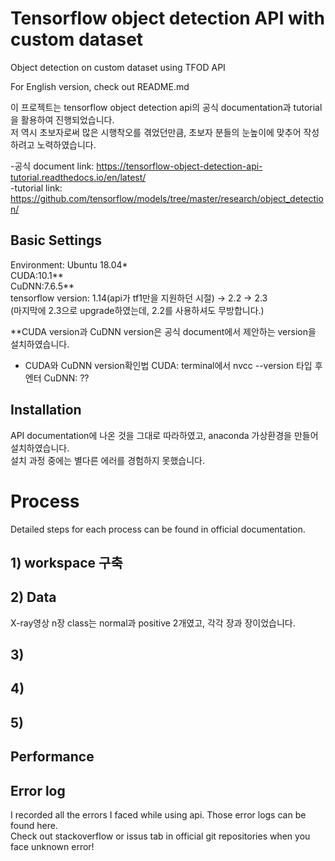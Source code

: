 # Tensorflow object detection API with custom dataset
Object detection on custom dataset using TFOD API

For English version, check out README.md

이 프로젝트는 tensorflow object detection api의 공식 documentation과 tutorial을 활용하여 진행되었습니다. \
저 역시 초보자로써 많은 시행착오를 겪었던만큼, 초보자 분들의 눈높이에 맞추어 작성하려고 노력하였습니다.

-공식 document link: https://tensorflow-object-detection-api-tutorial.readthedocs.io/en/latest/ \
-tutorial link: https://github.com/tensorflow/models/tree/master/research/object_detection/

## Basic Settings
Environment: Ubuntu 18.04* \
CUDA:10.1** \
CuDNN:7.6.5** \
tensorflow version: 1.14(api가 tf1만을 지원하던 시절) -> 2.2 -> 2.3\
(마지막에 2.3으로 upgrade하였는데, 2.2를 사용하셔도 무방합니다.)

**CUDA version과 CuDNN version은 공식 document에서 제안하는 version을 설치하였습니다.

* CUDA와 CuDNN version확인법
CUDA: terminal에서 nvcc --version 타입 후 엔터
CuDNN: ??

## Installation
API documentation에 나온 것을 그대로 따라하였고, anaconda 가상환경을 만들어 설치하였습니다. \
설치 과정 중에는 별다른 에러를 경험하지 못했습니다.

# Process
Detailed steps for each process can be found in official documentation.


## 1) workspace 구축

## 2) Data
X-ray영상 n장
class는 normal과 positive 2개였고, 각각 장과 장이었습니다.

## 3)
## 4)
## 5)


## Performance

## Error log
I recorded all the errors I faced while using api. Those error logs can be found here. \
Check out stackoverflow or issus tab in official git repositories when you face unknown error!
